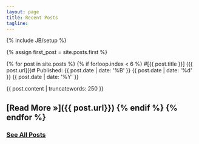 ```yaml
---
layout: page
title: Recent Posts
tagline: 
---
```

{% include JB/setup %}

{% assign first_post = site.posts.first %}                                                                                                                                                                  

{% for post in site.posts %}
    {% if forloop.index < 6 %}
#[{{ post.title }}] ({{ post.url}})# 
Published:
<span class="month"><abbr>{{ post.date | date: '%B' }}</abbr></span>
<span class="day">{{ post.date | date: '%d' }}</span>
<span class="year">{{ post.date | date: '%Y' }}</span>


{{ post.content | truncatewords: 250 }}

[Read More &raquo;]({{ post.url}})
    {% endif %}
{% endfor %}
-----------------------------------

### [See All Posts](/archive.html) ###

